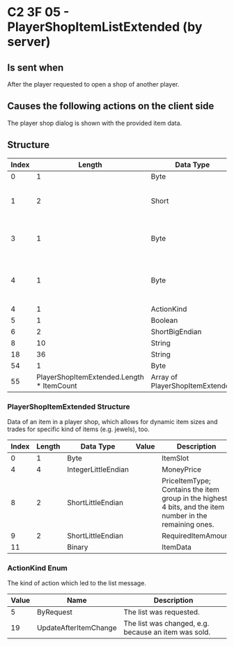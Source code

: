 # C2 3F 05 - PlayerShopItemListExtended (by server)

## Is sent when

After the player requested to open a shop of another player.

## Causes the following actions on the client side

The player shop dialog is shown with the provided item data.

## Structure

| Index | Length | Data Type | Value | Description |
|-------|--------|-----------|-------|-------------|
| 0 | 1 |   Byte   | 0xC2  | [Packet type](PacketTypes.md) |
| 1 | 2 |    Short   |      | Packet header - length of the packet |
| 3 | 1 |    Byte   | 0x3F  | Packet header - packet type identifier |
| 4 | 1 |    Byte   | 0x05  | Packet header - sub packet type identifier |
| 4 | 1 | ActionKind |  | Action |
| 5 | 1 | Boolean | true | Success |
| 6 | 2 | ShortBigEndian |  | PlayerId |
| 8 | 10 | String |  | PlayerName |
| 18 | 36 | String |  | ShopName |
| 54 | 1 | Byte |  | ItemCount |
| 55 | PlayerShopItemExtended.Length * ItemCount | Array of PlayerShopItemExtended |  | Items |

### PlayerShopItemExtended Structure

Data of an item in a player shop, which allows for dynamic item sizes and trades for specific kind of items (e.g. jewels), too.

| Index | Length | Data Type | Value | Description |
|-------|--------|-----------|-------|-------------|
| 0 | 1 | Byte |  | ItemSlot |
| 4 | 4 | IntegerLittleEndian |  | MoneyPrice |
| 8 | 2 | ShortLittleEndian |  | PriceItemType; Contains the item group in the highest 4 bits, and the item number in the remaining ones. |
| 9 | 2 | ShortLittleEndian |  | RequiredItemAmount |
| 11 |  | Binary |  | ItemData |

### ActionKind Enum

The kind of action which led to the list message.

| Value | Name | Description |
|-------|------|-------------|
| 5 | ByRequest | The list was requested. |
| 19 | UpdateAfterItemChange | The list was changed, e.g. because an item was sold. |